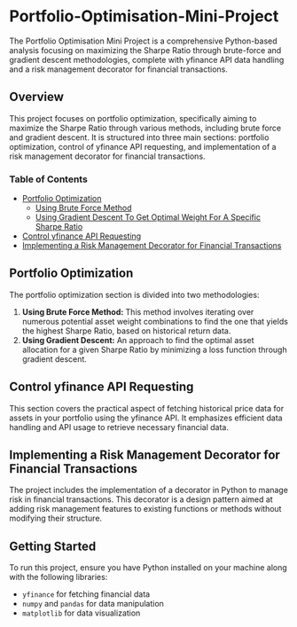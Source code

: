 # Portfolio-Optimisation-Mini-Project
The Portfolio Optimisation Mini Project is a comprehensive Python-based analysis focusing on maximizing the Sharpe Ratio through brute-force and gradient descent methodologies, complete with yfinance API data handling and a risk management decorator for financial transactions.

## Overview

This project focuses on portfolio optimization, specifically aiming to maximize the Sharpe Ratio through various methods, including brute force and gradient descent. It is structured into three main sections: portfolio optimization, control of yfinance API requesting, and implementation of a risk management decorator for financial transactions.

### Table of Contents
- [Portfolio Optimization](#portfolio-optimization)
  - [Using Brute Force Method](#using-brute-force-method)
  - [Using Gradient Descent To Get Optimal Weight For A Specific Sharpe Ratio](#using-gradient-descent-to-get-optimal-weight-for-a-specific-sharpe-ratio)
- [Control yfinance API Requesting](#control-yfinance-api-requesting)
- [Implementing a Risk Management Decorator for Financial Transactions](#implementing-a-risk-management-decorator-for-financial-transactions)

## Portfolio Optimization
The portfolio optimization section is divided into two methodologies:
1. **Using Brute Force Method:** This method involves iterating over numerous potential asset weight combinations to find the one that yields the highest Sharpe Ratio, based on historical return data.
2. **Using Gradient Descent:** An approach to find the optimal asset allocation for a given Sharpe Ratio by minimizing a loss function through gradient descent.

## Control yfinance API Requesting
This section covers the practical aspect of fetching historical price data for assets in your portfolio using the yfinance API. It emphasizes efficient data handling and API usage to retrieve necessary financial data.

## Implementing a Risk Management Decorator for Financial Transactions
The project includes the implementation of a decorator in Python to manage risk in financial transactions. This decorator is a design pattern aimed at adding risk management features to existing functions or methods without modifying their structure.

## Getting Started
To run this project, ensure you have Python installed on your machine along with the following libraries:
- `yfinance` for fetching financial data
- `numpy` and `pandas` for data manipulation
- `matplotlib` for data visualization




